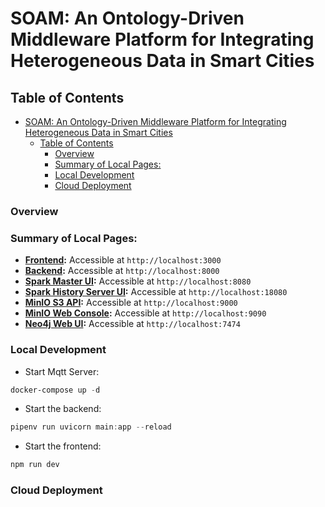 # SOAM: An Ontology-Driven Middleware Platform for Integrating Heterogeneous Data in Smart Cities


## Table of Contents

- [SOAM: An Ontology-Driven Middleware Platform for Integrating Heterogeneous Data in Smart Cities](#soam-an-ontology-driven-middleware-platform-for-integrating-heterogeneous-data-in-smart-cities)
  - [Table of Contents](#table-of-contents)
    - [Overview](#overview)
    - [Summary of Local Pages:](#summary-of-local-pages)
    - [Local Development](#local-development)
    - [Cloud Deployment](#cloud-deployment)

### Overview

### Summary of Local Pages:

- **[Frontend](http://localhost:3000):** Accessible at `http://localhost:3000`
- **[Backend](http://localhost:8000):** Accessible at `http://localhost:8000`
- **[Spark Master UI](http://localhost:8080):** Accessible at `http://localhost:8080`
- **[Spark History Server UI](http://localhost:18080):** Accessible at `http://localhost:18080`
- **[MinIO S3 API](http://localhost:9000):** Accessible at `http://localhost:9000`
- **[MinIO Web Console](http://localhost:9090):** Accessible at `http://localhost:9090`
- **[Neo4j Web UI](http://localhost:7474):** Accessible at `http://localhost:7474`


### Local Development

- Start Mqtt Server:

```powershell
docker-compose up -d
```

- Start the backend:

```powershell
pipenv run uvicorn main:app --reload
```

- Start the frontend:

```powershell
npm run dev
```

### Cloud Deployment

